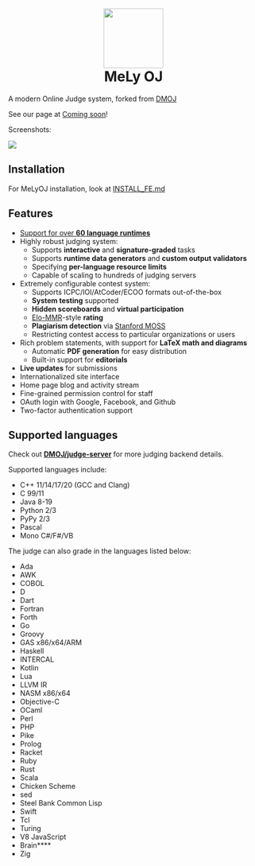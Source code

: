 <h1 align="center">
  <img src="https://i.ibb.co/ncssRM5/437465171-412800521470932-8888283350696784784-n.jpg" width="120px" border-radius=50%>
  <br>
  MeLy OJ
</h1>

A modern Online Judge system, forked from [DMOJ](https://github.com/DMOJ/online-judge)

See our page at [Coming soon](https://codemely.dev)!

Screenshots:

<img src="https://i.imgur.com/iYidu9V.png">

## Installation

For MeLyOJ installation, look at [INSTALL_FE.md](https://github.com/mely-apps/melyoj/blob/develop/INSTALL_FE.md)

## Features

- [Support for over **60 language runtimes**](https://github.com/mely-apps/melyoj#supported-languages)
- Highly robust judging system:
  - Supports **interactive** and **signature-graded** tasks
  - Supports **runtime data generators** and **custom output validators**
  - Specifying **per-language resource limits**
  - Capable of scaling to hundreds of judging servers
- Extremely configurable contest system:
  - Supports ICPC/IOI/AtCoder/ECOO formats out-of-the-box
  - **System testing** supported
  - **Hidden scoreboards** and **virtual participation**
  - [Elo-MMR](https://arxiv.org/abs/2101.00400)-style **rating**
  - **Plagiarism detection** via [Stanford MOSS](https://theory.stanford.edu/~aiken/moss/)
  - Restricting contest access to particular organizations or users
- Rich problem statements, with support for **LaTeX math and diagrams**
  - Automatic **PDF generation** for easy distribution
  - Built-in support for **editorials**
- **Live updates** for submissions
- Internationalized site interface
- Home page blog and activity stream
- Fine-grained permission control for staff
- OAuth login with Google, Facebook, and Github
- Two-factor authentication support

## Supported languages

Check out [**DMOJ/judge-server**](https://github.com/DMOJ/judge-server) for more judging backend details.

Supported languages include:

- C++ 11/14/17/20 (GCC and Clang)
- C 99/11
- Java 8-19
- Python 2/3
- PyPy 2/3
- Pascal
- Mono C#/F#/VB

The judge can also grade in the languages listed below:

- Ada
- AWK
- COBOL
- D
- Dart
- Fortran
- Forth
- Go
- Groovy
- GAS x86/x64/ARM
- Haskell
- INTERCAL
- Kotlin
- Lua
- LLVM IR
- NASM x86/x64
- Objective-C
- OCaml
- Perl
- PHP
- Pike
- Prolog
- Racket
- Ruby
- Rust
- Scala
- Chicken Scheme
- sed
- Steel Bank Common Lisp
- Swift
- Tcl
- Turing
- V8 JavaScript
- Brain\*\*\*\*
- Zig
